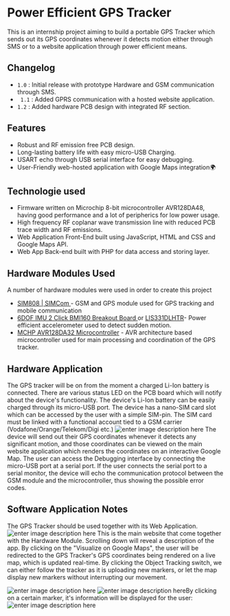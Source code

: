 ﻿


# Power Efficient GPS Tracker


This is an internship project aiming to build a portable GPS Tracker which sends out its GPS coordinates whenever it detects motion either through SMS or to a website application through power efficient means.
## Changelog
- `1.0`  : Initial release with prototype Hardware and GSM communication through SMS.
- ` 1.1` : Added GPRS communication with a hosted website application.
- `1.2` :   Added hardware PCB design with integrated RF section.

## Features

- Robust and RF emission free PCB design.
- Long-lasting battery life with easy  micro-USB Charging.
- USART echo through USB serial interface for easy debugging.
- User-Friendly web-hosted application with Google Maps integration🌍

## Technologie used
- Firmware written on Microchip 8-bit microcontroller AVR128DA48, having good performance and a lot of peripherics for low power usage.
- High frequency RF coplanar wave transmission line with reduced PCB trace width and RF emissions.
- Web Application Front-End built using JavaScript, HTML and CSS and Google Maps API.
- Web App Back-end built with PHP for data access and storing layer.

## Hardware Modules Used

A number of hardware modules were used in order to create this project

-  [SIM808 | SIMCom ](https://simcom.ee/modules/gsm-gprs-gnss/sim808/) - GSM and GPS module used for GPS tracking and mobile communication
- [6DOF IMU 2 Click BMI160 Breakout Board  ](https://www.mikroe.com/6dof-imu-2-click)  or [LIS331DLHTR](https://www.st.com/en/mems-and-sensors/lis331dlh.html)- Power efficient accelerometer used to detect sudden motion.
- [MCHP AVR128DA32 Microcontroller](https://www.microchip.com/en-us/product/AVR128DA32/) - AVR architecture based microcontroller used for main processing and coordination of the GPS tracker.

## Hardware Application 

The GPS tracker will be on from the moment a charged Li-Ion battery is connected. There are various status LED on the PCB board which will notify about the device's functionality. The device's Li-Ion battery can be easily charged through its micro-USB port.
The device has a nano-SIM card slot which can be accessed by the user with a simple SIM-pin. The SIM card must be linked with a functional account tied  to a GSM carrier (Vodafone/Orange/Telekom/Digi etc.) 
![enter image description here](https://i.ibb.co/y50n0cr/Untitled.png)
The device will send out their GPS coordinates whenever it detects any significant motion, and those coordinates can be viewed on the main website application which renders the coordinates on an interactive Google Map.
The user can access the Debugging interface by connecting the micro-USB port at a serial port. If the user connects the serial port to a serial monitor, the device will echo the communication protocol between the GSM module and the microcontroller, thus showing the possible error codes.

## Software Application Notes
The GPS Tracker should be used together with its Web Application.![enter image description here](https://i.ibb.co/PtLpG2C/chrome-PXRp-KR6-M88.png)
This is the main website that come together  with the Hardware Module. Scrolling down will reveal a description of the app. By clicking on the "Visualize on Google Maps", the user will be redirected to the GPS Tracker's GPS coordinates being rendered on a live map, which is updated real-time.
By clicking the Object Tracking switch, we can either follow the tracker as it is uploading new markers, or let the map display new markers without interrupting our movement.

![enter image description here](https://i.ibb.co/zxS64Fg/chrome-g-TD5-Jp-QXg-T.png)
![enter image description here](https://i.ibb.co/HVSjD8G/chrome-i-QXM0a-Tv-XF.png)By clicking on a certain marker, it's information will be displayed for the user:
![enter image description here](https://i.ibb.co/Mfm04rn/chrome-5-ICZ2-XO1-Jy.png)

